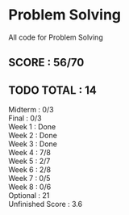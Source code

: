 # Problem Solving  
All code for Problem Solving  
  
## SCORE : 56/70  
## TODO TOTAL : 14  
  
Midterm : 0/3  
Final : 0/3  
Week 1 : Done  
Week 2 : Done  
Week 3 : Done  
Week 4 : 7/8  
Week 5 : 2/7  
Week 6 : 2/8  
Week 7 : 0/5  
Week 8 : 0/6  
Optional : 21  
Unfinished Score : 3.6  